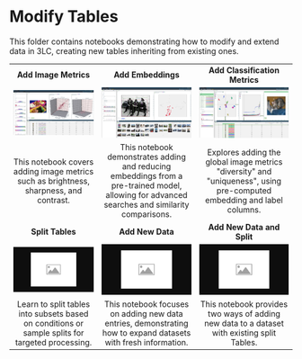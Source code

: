 # Modify Tables

This folder contains notebooks demonstrating how to modify and extend data in 3LC, creating new tables inheriting from existing ones.

|  |  |  |
|:----------:|:----------:|:----------:|
| **Add Image Metrics** | **Add Embeddings** | **Add Classification Metrics** |
| [![add-image-metrics](../images/add-image-metrics.png)](add-image-metrics.ipynb) | [![add-embeddings](../images/add-embeddings.png)](add-embeddings.ipynb) | [![add-classification-metrics](../images/add-classification-metrics.png)](add-classification-metrics.ipynb) |
| This notebook covers adding image metrics such as brightness, sharpness, and contrast. |  This notebook demonstrates adding and reducing embeddings from a pre-trained model, allowing for advanced searches and similarity comparisons. | Explores adding the global image metrics "diversity" and "uniqueness", using pre-computed embedding and label columns. |
| **Split Tables** | **Add New Data** | **Add New Data and Split** |
| [![split-tables](../images/placeholder.png)](split-tables.ipynb) | [![add-new-data](../images/placeholder.png)](add-new-data.ipynb) | [![add-new-data-and-split](../images/placeholder.png)](add-new-data-and-split.ipynb) |
| Learn to split tables into subsets based on conditions or sample splits for targeted processing. | This notebook focuses on adding new data entries, demonstrating how to expand datasets with fresh information. | This notebook provides two ways of adding new data to a dataset with existing split Tables. |
